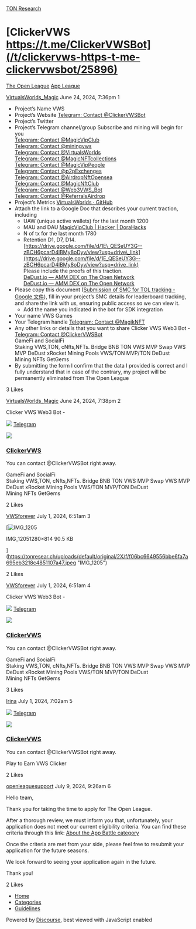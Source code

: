 [TON Research](/)

# [ClickerVWS https://t.me/ClickerVWSBot](/t/clickervws-https-t-me-clickervwsbot/25896)

[The Open League](/c/the-open-league/app-leaderboard/58)  [App League](/c/the-open-league/app-leaderboard/58) 

    

[VirtualsWorlds\_Magic](https://tonresear.ch/u/VirtualsWorlds_Magic)  June 24, 2024, 7:36pm  1

*   Project’s Name VWS
*   Project’s Website [Telegram: Contact @ClickerVWSBot](https://t.me/ClickerVWSBot)
*   Project’s Twitter
*   Project’s Telegram channel/group Subscribe and mining will begin for you  
    [Telegram: Contact @MagicVipClub](https://t.me/MagicVipClub)  
    [Telegram: Contact @miningvws](https://t.me/miningvws)  
    [Telegram: Contact @VirtualsWorlds](https://t.me/VirtualsWorlds)  
    [Telegram: Contact @MagicNFTcollections](https://t.me/MagicNFTcollections)  
    [Telegram: Contact @MagicVipPeople](https://t.me/MagicVipPeople)  
    [Telegram: Contact @p2pExchenges](https://t.me/p2pExchenges)  
    [Telegram: Contact @AirdropNftOpensea](https://t.me/AirdropNftOpensea)  
    [Telegram: Contact @MagicNftClub](https://t.me/MagicNftClub)  
    [Telegram: Contact @Web3VWS\_Bot](http://t.me/Web3VWS_Bot)  
    [Telegram: Contact @ReferralsAirdrop](https://t.me/ReferralsAirdrop)
*   Project’s Metrics [VirtualsWorlds · GitHub](https://github.com/VirtualsWorlds)
*   Attach the link to a Google Doc that describes your current traction, including
    *   UAW (unique active wallets) for the last month 1200
    *   MAU and DAU [MagicVipClub | Hacker | DoraHacks](https://dorahacks.io/hacker/U_78cf9ce611af02)
    *   N of tx for the last month 1780
    *   Retention D1, D7, D14.  
        [https://drive.google.com/file/d/1E\_QESeUY3G--zBCH6pcarD4lBMy8oDyv/view?usp=drive\_link](https://drive.google.com/file/d/1E_QESeUY3G--zBCH6pcarD4lBMy8oDyv/view?usp=drive_link)  
        Please include the proofs of this traction.  
        [DeDust.io — AMM DEX on The Open Network](https://dedust.io/swap/TON/VWS)  
        [DeDust.io — AMM DEX on The Open Network](https://dedust.io/pools/TON/VWS)
*   Please copy this document ([Submission of SMC for TOL tracking - Google 文件](https://docs.google.com/document/d/1VojIsQsI8Rd15uil3xMr4w7Xl2xgfn7ZQ5EhYb8C6JI/edit)), fill in your project’s SMC details for leaderboard tracking, and share the link with us, ensuring public access so we can view it.
    *   Add the name you indicated in the bot for SDK integration
*   Your name VWS Games
*   Your Telegram handle [Telegram: Contact @MagikNFT](https://t.me/MagikNFT)
*   Any other links or details that you want to share Clicker VWS Web3 Bot -  
    [Telegram: Contact @ClickerVWSBot](https://t.me/ClickerVWSBot)  
    GameFi and SocialFi  
    Staking VWS,TON, cNfts,NFTs. Bridge BNB TON VWS MVP Swap VWS MVP DeDust xRocket Mining Pools VWS/TON MVP/TON DeDust  
    Mining NFTs GetGems
*   By submitting the form I confirm that the data I provided is correct and I fully understand that in case of the contrary, my project will be permanently eliminated from The Open League

  3 Likes

[VirtualsWorlds\_Magic](https://tonresear.ch/u/VirtualsWorlds_Magic) June 24, 2024, 7:38pm  2

Clicker VWS Web3 Bot -

![](https://telegram.org/img/website_icon.svg?4) [Telegram](https://t.me/ClickerVWSBot)

![](https://tonresear.ch/uploads/default/original/2X/6/65ea26b90da9b6513de03f793980b981dc472a2e.jpeg)

### [ClickerVWS](https://t.me/ClickerVWSBot)

You can contact @ClickerVWSBot right away.

GameFi and SocialFi  
Staking VWS,TON, cNfts,NFTs. Bridge BNB TON VWS MVP Swap VWS MVP DeDust xRocket Mining Pools VWS/TON MVP/TON DeDust  
Mining NFTs GetGems

  2 Likes

[VWSforever](https://tonresear.ch/u/VWSforever)  July 1, 2024, 6:51am  3

[![IMG_1205](https://tonresear.ch/uploads/default/optimized/2X/f/f06bc6649556bbe6fa7a695eb3218c4851107a47_2_690x438.jpeg)

IMG\_12051280×814 90.5 KB

](https://tonresear.ch/uploads/default/original/2X/f/f06bc6649556bbe6fa7a695eb3218c4851107a47.jpeg "IMG_1205")

  2 Likes

[VWSforever](https://tonresear.ch/u/VWSforever) July 1, 2024, 6:51am  4

Clicker VWS Web3 Bot -

![](https://telegram.org/img/website_icon.svg?4) [Telegram](https://t.me/ClickerVWSBot)

![](https://tonresear.ch/uploads/default/original/2X/6/65ea26b90da9b6513de03f793980b981dc472a2e.jpeg)

### [ClickerVWS](https://t.me/ClickerVWSBot)

You can contact @ClickerVWSBot right away.

GameFi and SocialFi  
Staking VWS,TON, cNfts,NFTs. Bridge BNB TON VWS MVP Swap VWS MVP DeDust xRocket Mining Pools VWS/TON MVP/TON DeDust  
Mining NFTs GetGems

  3 Likes

[Irina](https://tonresear.ch/u/Irina) July 1, 2024, 7:02am  5

![](https://telegram.org/img/website_icon.svg?4) [Telegram](https://t.me/ClickerVWSBot/Play?startapp=ref_1891627795)

![](https://tonresear.ch/uploads/default/original/2X/6/65ea26b90da9b6513de03f793980b981dc472a2e.jpeg)

### [ClickerVWS](https://t.me/ClickerVWSBot/Play?startapp=ref_1891627795)

You can contact @ClickerVWSBot right away.

Play to Earn VWS Clicker

  2 Likes

[openleaguesupport](https://tonresear.ch/u/openleaguesupport) July 9, 2024, 9:26am  6

Hello team,

Thank you for taking the time to apply for The Open League.

After a thorough review, we must inform you that, unfortunately, your application does not meet our current eligibility criteria. You can find these criteria through this link: [About the App Battle category](https://tonresear.ch/t/about-the-app-battle-category/1275)

Once the criteria are met from your side, please feel free to resubmit your application for the future seasons.

We look forward to seeing your application again in the future.

Thank you!

  2 Likes

*   [Home](/)
*   [Categories](/categories)
*   [Guidelines](/guidelines)

Powered by [Discourse](https://www.discourse.org), best viewed with JavaScript enabled